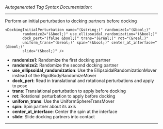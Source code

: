 _Autogenerated Tag Syntax Documentation:_

---
Perform an initial perturbation to docking partners before docking

```
<DockingInitialPerturbation name="(&string;)" randomize1="(&bool;)"
        randomize2="(&bool;)" use_ellipsoidal_randomization="(&bool;)"
        dock_pert="(false &bool;)" trans="(&real;)" rot="(&real;)"
        uniform_trans="(&real;)" spin="(&bool;)" center_at_interface="(&bool;)"
        slide="(&bool;)" />
```

-   **randomize1**: Randomize the first docking partner
-   **randomize2**: Randomize the second docking partner
-   **use_ellipsoidal_randomization**: Use the EllipsoidalRandomizationMover instead of the RigidBodyRandomizeMover
-   **dock_pert**: Read in translational and rotational perturbations and apply to pose
-   **trans**: Translational perturbation to apply before docking
-   **rot**: Rotational perturbation to apply before docking
-   **uniform_trans**: Use the UniformSphereTransMover
-   **spin**: Spin partner about its axis
-   **center_at_interface**: Center the spin at the interface
-   **slide**: Slide docking partners into contact

---
